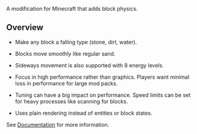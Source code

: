 A modification for Minecraft that adds block physics.

## Overview

 - Make any block a falling type (stone, dirt, water).

 - Blocks move smoothly like regular sand.
 
 - Sideways movement is also supported with 8 energy levels.

 - Focus in high performance rather than graphics.  Players want minimal loss in performance for large mod packs.

 - Tuning can have a big impact on performance.  Speed limits can be set for heavy processes like scanning for blocks.

 - Uses plain rendering instead of entities or block states.

See [Documentation](https://github.com/SynchroField/Floaxial/wiki) for more information.
